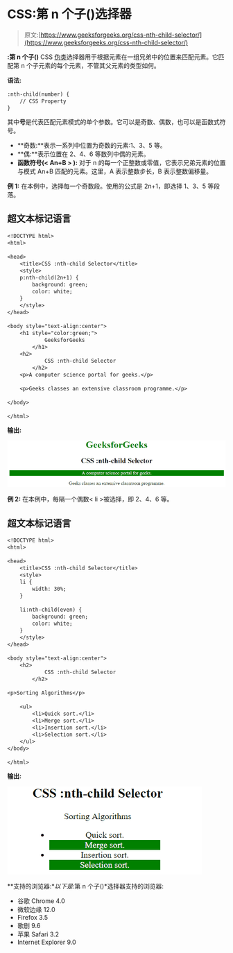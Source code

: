 # CSS:第 n 个子()选择器

> 原文:[https://www.geeksforgeeks.org/css-nth-child-selector/](https://www.geeksforgeeks.org/css-nth-child-selector/)

**:第 n 个子()** CSS [伪类](https://www.geeksforgeeks.org/css-pseudo-classes/)选择器用于根据元素在一组兄弟中的位置来匹配元素。它匹配第 n 个子元素的每个元素，不管其父元素的类型如何。

**语法:**

```
:nth-child(number) {
    // CSS Property
}
```

其中**号**是代表匹配元素模式的单个参数。它可以是奇数、偶数，也可以是函数式符号。

*   **奇数:**表示一系列中位置为奇数的元素:1、3、5 等。
*   **偶:**表示位置在 2、4、6 等数列中偶的元素。
*   **函数符号(< An+B > ):** 对于 n 的每一个正整数或零值，它表示兄弟元素的位置与模式 An+B 匹配的元素。这里，A 表示整数步长，B 表示整数偏移量。

**例 1:** 在本例中，选择每一个奇数段。使用的公式是 2n+1，即选择 1、3、5 等段落。

## 超文本标记语言

```
<!DOCTYPE html>
<html>

<head>
    <title>CSS :nth-child Selector</title>
    <style>
    p:nth-child(2n+1) {
        background: green;
        color: white;
    }
    </style>
</head>

<body style="text-align:center">
    <h1 style="color:green;">
            GeeksforGeeks
        </h1>
    <h2>
            CSS :nth-child Selector
        </h2>
    <p>A computer science portal for geeks.</p>

    <p>Geeks classes an extensive classroom programme.</p>

</body>

</html>
```

**输出:**

![nthchild](img/09a84db38755a1df5c2bb0fd70d230fd.png)

**例 2:** 在本例中，每隔一个偶数< li >被选择，即 2、4、6 等。

## 超文本标记语言

```
<!DOCTYPE html>
<html>

<head>
    <title>CSS :nth-child Selector</title>
    <style>
    li {
        width: 30%;
    }

    li:nth-child(even) {
        background: green;
        color: white;
    }
    </style>
</head>

<body style="text-align:center">
    <h2>
            CSS :nth-child Selector
        </h2>

<p>Sorting Algorithms</p>

    <ul>
        <li>Quick sort.</li>
        <li>Merge sort.</li>
        <li>Insertion sort.</li>
        <li>Selection sort.</li>
    </ul>
</body>

</html>
```

**输出:**

![nthchild](img/38cc5db356b7c66872ccb37a2ecb087e.png)

**支持的浏览器:**以下是*:第 n 个子()*选择器支持的浏览器:

*   谷歌 Chrome 4.0
*   微软边缘 12.0
*   Firefox 3.5
*   歌剧 9.6
*   苹果 Safari 3.2
*   Internet Explorer 9.0